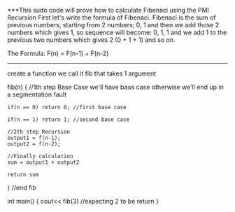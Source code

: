 ***This sudo code will prove how to calculate Fibenaci using the PMI Recursion
   First let's write the formula of Fibenaci. 
   Fibenaci is the sum of previous numbers, starting from 2 numbers; 0, 1 and then we add those 2 numbers 
   which gives 1, so sequence will become: 0, 1, 1 and we add 1 to the previous two numbers which gives 2 (0 + 1 + 1)
   and so on. 
    
   The Formula:  F(n) = F(n-1) + F(n-2)

***

create a function we call it fib that takes 1 argument

fib(n)
{
   //1th step Base Case we'll have base case otherwise we'll end up in a segmentation fault

    if(n == 0) return 0; //first base case
    
    if(n == 1) return 1; //second base case

    //2th step Recursion
    output1 = f(n-1);
    output2 = f(n-2);

    //Finally calculation
    sum = output1 + output2
    
    return sum
} //end fib

int main()
{
    cout<< fib(3)  //expecting 2 to be return 
}
